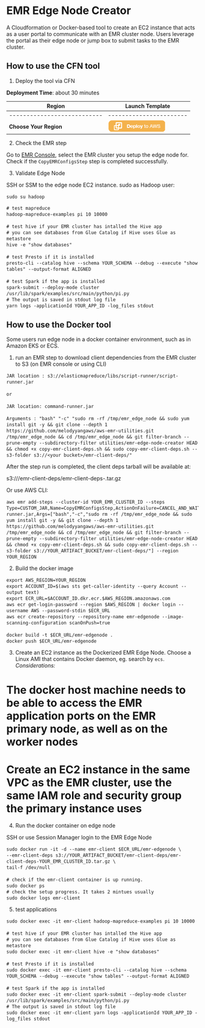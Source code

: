 # EMR Edge Node Creator

A Cloudformation or Docker-based tool to create an EC2 instance that acts as a user portal to communicate with an EMR cluster node. Users leverage the portal as their edge node or jump box to submit tasks to the EMR cluster.

## How to use the CFN tool
1. Deploy the tool via CFN

**Deployment Time**: about 30 minutes

  |   Region  |   Launch Template |
  |  ---------------------------   |   -----------------------  |
  |  ---------------------------   |   -----------------------  |
  **Choose Your Region**| [![Deploy to AWS](00-deploy-to-aws.png)](https://console.aws.amazon.com/cloudformation/home?#/stacks/quickcreate?stackName=CreateEdgeNode&templateURL=https://raw.githubusercontent.com/melodyyangaws/aws-emr-utilities/main/utilities/emr-edge-node-creator/create-edge-node-CFN.yml)


2. Check the EMR step

Go to [EMR Console](https://us-east-1.console.aws.amazon.com/elasticmapreduce), select the EMR cluster you setup the edge node for. Check if the `CopyEMRConfigsStep` step is completed successfully.


3. Validate Edge Node 

SSH or SSM to the edge node EC2 instance. sudo as Hadoop user:
```
sudo su hadoop
```

```
# test mapreduce
hadoop-mapreduce-examples pi 10 10000

# test hive if your EMR cluster has intalled the Hive app
# you can see databases from Glue Catalog if Hive uses Glue as metastore
hive -e "show databases"

# test Presto if it is installed
presto-cli --catalog hive --schema YOUR_SCHEMA --debug --execute "show tables" --output-format ALIGNED

# test Spark if the app is installed
spark-submit --deploy-mode cluster /usr/lib/spark/examples/src/main/python/pi.py
# The output is saved in stdout log file
yarn logs -applicationId YOUR_APP_ID -log_files stdout
```

## How to use the Docker tool

Some users run edge node in a docker container environment, such as in Amazon EKS or ECS. 

1. run an EMR step to download client dependencies from the EMR cluster to S3 (on EMR console or using CLI)

```
JAR location : s3://elasticmapreduce/libs/script-runner/script-runner.jar

or

JAR location: command-runner.jar

Arguments : "bash" "-c" "sudo rm -rf /tmp/emr_edge_node && sudo yum install git -y && git clone --depth 1 https://github.com/melodyyangaws/aws-emr-utilities.git /tmp/emr_edge_node && cd /tmp/emr_edge_node && git filter-branch --prune-empty --subdirectory-filter utilities/emr-edge-node-creator HEAD && chmod +x copy-emr-client-deps.sh && sudo copy-emr-client-deps.sh --s3-folder s3://<your bucket>/emr-client-deps/"
```

After the step run is completed, the client deps tarball will be available at:

s3://<your bucket>/emr-client-deps/emr-client-deps-<your cluster id>.tar.gz

Or use AWS CLI:
```
aws emr add-steps --cluster-id YOUR_EMR_CLUSTER_ID --steps Type=CUSTOM_JAR,Name=CopyEMRConfigsStep,ActionOnFailure=CANCEL_AND_WAIT,Jar=command-runner.jar,Args=["bash","-c","sudo rm -rf /tmp/emr_edge_node && sudo yum install git -y && git clone --depth 1 https://github.com/melodyyangaws/aws-emr-utilities.git /tmp/emr_edge_node && cd /tmp/emr_edge_node && git filter-branch --prune-empty --subdirectory-filter utilities/emr-edge-node-creator HEAD && chmod +x copy-emr-client-deps.sh && sudo copy-emr-client-deps.sh --s3-folder s3://YOUR_ARTIFACT_BUCKET/emr-client-deps/"] --region YOUR_REGION
```
2. Build the docker image
```
export AWS_REGION=YOUR_REGION
export ACCOUNT_ID=$(aws sts get-caller-identity --query Account --output text)
export ECR_URL=$ACCOUNT_ID.dkr.ecr.$AWS_REGION.amazonaws.com
aws ecr get-login-password --region $AWS_REGION | docker login --username AWS --password-stdin $ECR_URL
aws ecr create-repository --repository-name emr-edgenode --image-scanning-configuration scanOnPush=true

docker build -t $ECR_URL/emr-edgenode .
docker push $ECR_URL/emr-edgenode
```

3. Create an EC2 instance as the Dockerized EMR Edge Node. Choose a Linux AMI that contains Docker daemon, eg. search by `ecs`.
*Considerations:*
# The docker host machine needs to be able to access the EMR application ports on the EMR primary node, as well as on the worker nodes
# Create an EC2 instance in the same VPC as the EMR cluster, use the same IAM role and security group the primary instance uses

4. Run the docker container on edge node

SSH or use Session Manager login to the EMR Edge Node
```
sudo docker run -it -d --name emr-client $ECR_URL/emr-edgenode \
--emr-client-deps s3://YOUR_ARTIFACT_BUCKET/emr-client-deps/emr-client-deps-YOUR_EMR_CLUSTER_ID.tar.gz \
tail-f /dev/null

# check if the emr-client container is up running.
sudo docker ps
# check the setup progress. It takes 2 mintues usually
sudo docker logs emr-client
```

5. test applications
```
sudo docker exec -it emr-client hadoop-mapreduce-examples pi 10 10000

# test hive if your EMR cluster has intalled the Hive app
# you can see databases from Glue Catalog if Hive uses Glue as metastore
sudo docker exec -it emr-client hive -e "show databases"

# test Presto if it is installed
sudo docker exec -it emr-client presto-cli --catalog hive --schema YOUR_SCHEMA --debug --execute "show tables" --output-format ALIGNED

# test Spark if the app is installed
sudo docker exec -it emr-client spark-submit --deploy-mode cluster /usr/lib/spark/examples/src/main/python/pi.py
# The output is saved in stdout log file
sudo docker exec -it emr-client yarn logs -applicationId YOUR_APP_ID -log_files stdout
```

